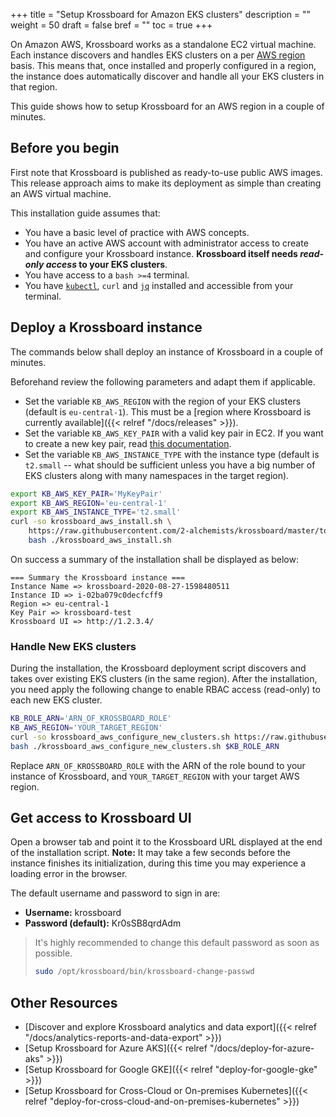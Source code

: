 +++
title = "Setup Krossboard for Amazon EKS clusters"
description = ""
weight = 50
draft = false
bref = ""
toc = true 
+++

On Amazon AWS, Krossboard works as a standalone EC2 virtual machine. 
Each instance discovers and handles EKS clusters on a per [AWS region](https://docs.aws.amazon.com/en_us/AWSEC2/latest/UserGuide/using-regions-availability-zones.html) basis. This means that, once installed and properly configured in a region, the instance does automatically discover and handle all your EKS clusters in that region. 

This guide shows how to setup Krossboard for an AWS region in a couple of minutes.

## Before you begin
First note that Krossboard is published as ready-to-use public AWS images. This release approach aims to make its deployment as simple than creating an AWS virtual machine.

This installation guide assumes that:

* You have a basic level of practice with AWS concepts.
* You have an active AWS account with administrator access to create and configure your Krossboard instance. **Krossboard itself needs _read-only access_ to your EKS clusters**.
* You have access to a `bash >=4` terminal.
* You have [`kubectl`](https://kubernetes.io/fr/docs/tasks/tools/install-kubectl/), `curl` and [`jq`](https://stedolan.github.io/jq/) installed and accessible from your terminal.

## Deploy a Krossboard instance
The commands below shall deploy an instance of Krossboard in a couple of minutes.

Beforehand review the following parameters and adapt them if applicable.
  * Set the variable `KB_AWS_REGION` with the region of your EKS clusters (default is `eu-central-1`). This must be a [region where Krossboard is currently available]({{< relref "/docs/releases" >}}).
  * Set the variable `KB_AWS_KEY_PAIR` with a valid key pair in EC2. If you want to create a new key pair, read [this documentation](https://docs.aws.amazon.com/cli/latest/userguide/cli-services-ec2-keypairs.html).
  * Set the variable `KB_AWS_INSTANCE_TYPE` with the instance type (default is `t2.small` -- what should be sufficient unless you have a big number of EKS clusters along with many namespaces in the target region).

```sh
export KB_AWS_KEY_PAIR='MyKeyPair'
export KB_AWS_REGION='eu-central-1'
export KB_AWS_INSTANCE_TYPE='t2.small'
curl -so krossboard_aws_install.sh \
    https://raw.githubusercontent.com/2-alchemists/krossboard/master/tooling/setup/krossboard_aws_install.sh && \
    bash ./krossboard_aws_install.sh
```

On success a summary of the installation shall be displayed as below:
```
=== Summary the Krossboard instance ===
Instance Name => krossboard-2020-08-27-1598480511
Instance ID => i-02ba079c0decfcff9
Region => eu-central-1
Key Pair => krossboard-test
Krossboard UI => http://1.2.3.4/
```

### Handle New EKS clusters
 During the installation, the Krossboard deployment script discovers and takes over existing EKS clusters (in the same region). After the installation, you need apply the following change to enable RBAC access (read-only) to each new EKS cluster. 
```sh
KB_ROLE_ARN='ARN_OF_KROSSBOARD_ROLE'
KB_AWS_REGION='YOUR_TARGET_REGION'
curl -so krossboard_aws_configure_new_clusters.sh https://raw.githubusercontent.com/2-alchemists/krossboard/master/tooling/setup/krossboard_aws_configure_new_clusters.sh
bash ./krossboard_aws_configure_new_clusters.sh $KB_ROLE_ARN
```
 
Replace `ARN_OF_KROSSBOARD_ROLE` with the ARN of the role bound to your instance of Krossboard, and `YOUR_TARGET_REGION` with your target AWS region.

## Get access to Krossboard UI
Open a browser tab and point it to the Krossboard URL displayed at the end of the installation script. **Note:** It may take a few seconds before the instance finishes its initialization, during this time you may experience a loading error in the browser.

The default username and password to sign in are:

* **Username:** krossboard
* **Password (default):** Kr0sSB8qrdAdm

> It's highly recommended to change this default password as soon as possible. 
> ```bash
> sudo /opt/krossboard/bin/krossboard-change-passwd
> ```

## Other Resources
* [Discover and explore Krossboard analytics and data export]({{< relref "/docs/analytics-reports-and-data-export" >}})
* [Setup Krossboard for Azure AKS]({{< relref "/docs/deploy-for-azure-aks" >}})
* [Setup Krossboard for Google GKE]({{< relref "deploy-for-google-gke" >}})
* [Setup Krossboard for Cross-Cloud or On-premises Kubernetes]({{< relref "deploy-for-cross-cloud-and-on-premises-kubernetes" >}})